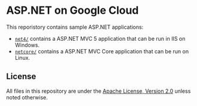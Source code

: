 # ASP.NET on Google Cloud

This reporistory contains sample ASP.NET applications:

* [`net4/`](net4/) contains a ASP.NET MVC 5 application that can be run in IIS on Windows. 
* [`netcore/`](netcore/) contains a ASP.NET MVC Core application that can be run on Linux.

## License

All files in this repository are under the
[Apache License, Version 2.0](LICENSE.txt) unless noted otherwise.